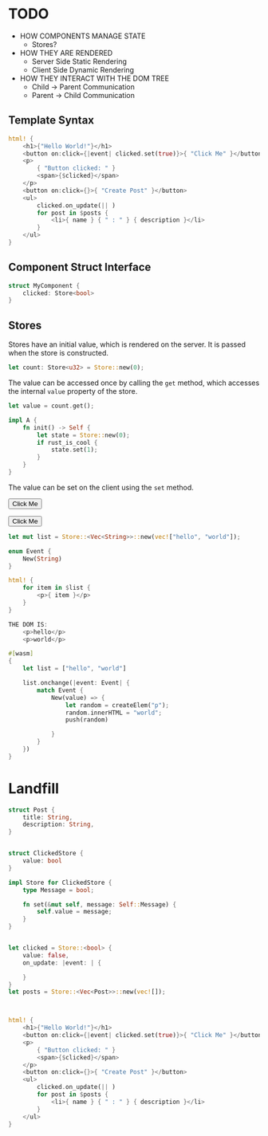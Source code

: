 # TODO

- HOW COMPONENTS MANAGE STATE
  - Stores?
- HOW THEY ARE RENDERED
  - Server Side Static Rendering
  - Client Side Dynamic Rendering
- HOW THEY INTERACT WITH THE DOM TREE
  - Child -> Parent Communication
  - Parent -> Child Communication

## Template Syntax

```rust
html! {
    <h1>{"Hello World!"}</h1>
    <button on:click={|event| clicked.set(true)}>{ "Click Me" }</button>
    <p>
        { "Button clicked: " }
        <span>{$clicked}</span>
    </p>
    <button on:click={}>{ "Create Post" }</button>
    <ul>
        clicked.on_update(|| )
        for post in $posts {
            <li>{ name } { " : " } { description }</li>
        }
    </ul>
}
```

## Component Struct Interface

```rust
struct MyComponent {
    clicked: Store<bool>
}

```

## Stores

Stores have an initial value, which is rendered on the server. It is passed when the store is constructed.

```rust
let count: Store<u32> = Store::new(0);
```

The value can be accessed once by calling the `get` method, which accesses the internal `value` property of the store.

```rust
let value = count.get();
```

```rust
impl A {
    fn init() -> Self {
        let state = Store::new(0);
        if rust_is_cool {
            state.set(1);
        }
    }
}
```

The value can be set on the client using the `set` method.

<Rec>
    <button on:click={
        Self.push_component(Rec::new())
    }>Click Me</button>
</Rec>

<button id="random">Click Me</button>

<script>
const btn = getElem("#random");

function buttonClick() {
    self.addElem(newButton())
}

function newButton() {
    const newbtn = createElem("button");
    newbtn.innerText = "Click Me";
    newbtn.onclick(buttonClick)
    return newbtn;
}

btn.onclick(buttonClick)
</script>
```rust
let mut list = Store::<Vec<String>>::new(vec!["hello", "world"]);

enum Event {
    New(String)
}

html! {
    for item in $list {
        <p>{ item }</p>
    }
}

THE DOM IS:
    <p>hello</p>
    <p>world</p>

#[wasm]
{ 
    let list = ["hello", "world"]

    list.onchange(|event: Event| {
        match Event {
            New(value) => {
                let random = createElem("p");
                random.innerHTML = "world";
                push(random)

            }
        }
    })
}
```

# Landfill

```rust
struct Post {
    title: String,
    description: String,
}


struct ClickedStore {
    value: bool
}

impl Store for ClickedStore {
    type Message = bool;

    fn set(&mut self, message: Self::Message) {
        self.value = message;
    }
}


let clicked = Store::<bool> {
    value: false,
    on_update: |event: | {

    }
}
let posts = Store::<Vec<Post>>::new(vec![]);



html! {
    <h1>{"Hello World!"}</h1>
    <button on:click={|event| clicked.set(true)}>{ "Click Me" }</button>
    <p>
        { "Button clicked: " }
        <span>{$clicked}</span>
    </p>
    <button on:click={}>{ "Create Post" }</button>
    <ul>
        clicked.on_update(|| )
        for post in $posts {
            <li>{ name } { " : " } { description }</li>
        }
    </ul>
}
```
